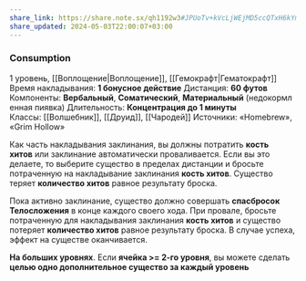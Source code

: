 ```yaml
---
share_link: https://share.note.sx/qh1192w3#JPUoTv+kVcLjWEjMD5ccQTxH6kYmAn0NUpVmZtOoaG0
share_updated: 2024-05-03T22:00:07+03:00
---
```

### Consumption
1 уровень, [[Воплощение|Воплощение]], [[Гемокрафт|Гематокрафт]]
Время накладывания: **1 бонусное действие**
Дистанция: **60 футов**
Компоненты: **Вербальный**, **Соматический**, **Материальный** (недокормленная пиявка)
Длительность: **Концентрация до 1 минуты**
Классы: [[Волшебник]], [[Друид]], [[Чародей]]
Источники: «Homebrew», «Grim Hollow»

Как часть накладывания заклинания, вы должны потратить **кость хитов** или заклинание автоматически проваливается. Если вы это делаете, то выберите существо в пределах дистанции и бросьте потраченную на накладывание заклинания **кость хитов**. Существо теряет **количество хитов** равное результату броска.

Пока активно заклинание, существо должно совершать **спасбросок Телосложения** в конце каждого своего хода. При провале, бросьте потраченную для накладывания заклинания **кость хитов** и существо потеряет **количество хитов** равное результату броска. В случае успеха, эффект на существе оканчивается.

**На больших уровнях**. Если **ячейка >= 2-го уровня**, вы можете сделать **целью одно дополнительное существо за каждый уровень**